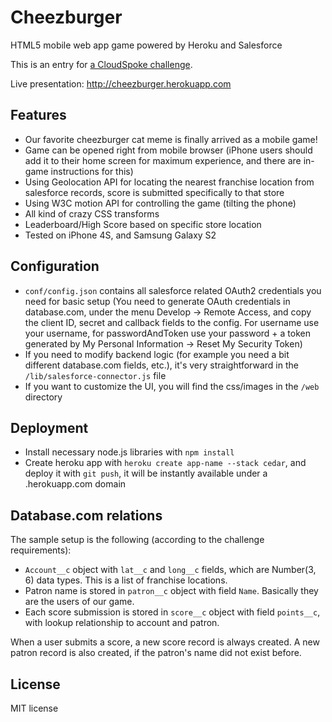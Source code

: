 Cheezburger
==========

HTML5 mobile web app game powered by Heroku and Salesforce

This is an entry for [a CloudSpoke challenge](http://www.cloudspokes.com/challenges/1536).

Live presentation: http://cheezburger.herokuapp.com

## Features

* Our favorite cheezburger cat meme is finally arrived as a mobile game!
* Game can be opened right from mobile browser (iPhone users should add it to their home screen for maximum experience, and
there are in-game instructions for this)
* Using Geolocation API for locating the nearest franchise location from salesforce records, score is submitted specifically to that store
* Using W3C motion API for controlling the game (tilting the phone)
* All kind of crazy CSS transforms
* Leaderboard/High Score based on specific store location
* Tested on iPhone 4S, and Samsung Galaxy S2

## Configuration

* `conf/config.json` contains all salesforce related OAuth2 credentials you need for basic setup
(You need to generate OAuth credentials in database.com, under the menu Develop -> Remote Access, and copy the client ID,
secret and callback fields to the config. For username use your username, for passwordAndToken use your password +
a token generated by My Personal Information -> Reset My Security Token)
* If you need to modify backend logic (for example you need a bit different database.com fields, etc.), it's very straightforward in
the `/lib/salesforce-connector.js` file
* If you want to customize the UI, you will find the css/images in the `/web` directory

## Deployment

* Install necessary node.js libraries with `npm install`
* Create heroku app with `heroku create app-name --stack cedar`, and deploy it with `git push`,
it will be instantly available under a .herokuapp.com domain

## Database.com relations

The sample setup is the following (according to the challenge requirements):

* `Account__c` object with `lat__c` and `long__c` fields, which are Number(3, 6) data types. This is a list
of franchise locations.
* Patron name is stored in `patron__c` object with field `Name`. Basically they are the users of our game.
* Each score submission is stored in `score__c` object with field `points__c`, with lookup relationship to account and patron.

When a user submits a score, a new score record is always created. A new patron record is also created, if the patron's name did
not exist before.

## License

MIT license
